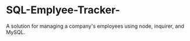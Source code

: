 # SQL-Emplyee-Tracker-
A solution for managing a company's employees using node, inquirer, and MySQL.

